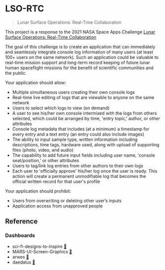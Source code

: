 # LSO-RTC
> Lunar Surface Operations: Real-Time Collaboration

This project is a response to the 2021 NASA Space Apps Challenge
[Lunar Surface Operations: Real-Time Collaboration](https://2021.spaceappschallenge.org/challenges/statements/lunar-surface-operations-real-time-collaboration/details)

The goal of this challenge is to create an application that can
immediately and seamlessly integrate console log information of
many users (at least 100+ users on the same network). Such an
application could be valuable to real-time mission support and
long-term record keeping of future lunar human spaceflight
missions for the benefit of scientific communities and the public.

Your application should allow:

* Multiple simultaneous users creating their own console logs
* Real-time live editing of logs that are viewable to anyone on the same network
* Users to select which logs to view (on demand)
* A user to see his/her own console intermixed with the logs from others selected, which could be arranged by time, 'entry topic,' author, or other attributes
* Console log metadata that includes (at a minimum) a timestamp for every entry and a text entry (an entry could also include images)
* The ability to input sample type, written information including descriptions, time tags, hardware used, along with upload of supporting files (photo, video, and audio)
* The capability to add future input fields including user name, 'console seat/position,’ or other attributes
* Users to tag/link log entries from other authors to their own logs
* Each user to 'officially approve' his/her log once the user is ready. This action will create a permanent unmodifiable log that becomes the official written record for that user's profile

Your application should prohibit:

* Users from overwriting or deleting other user’s inputs
* Application access from unapproved people
    
## Reference

### Dashboards

* sci-fi-designs-to-inspire [:link:](https://www.sitepoint.com/14-top-sci-fi-designs-to-inspire-your-next-interface/)
* MARS-UI-Screen-Graphics [:link:](https://www.behance.net/gallery/47272469/MARS-UI-Screen-Graphics)
* arwes [:link:](https://arwes.dev/design)
* daedalus [:link:](https://www.behance.net/gallery/47272469/MARS-UI-Screen-Graphics/modules/282048871)


